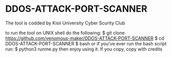 # DDOS-ATTACK-PORT-SCANNER
The tool is codded by Kisii University Cyber Scurity Club

to run the tool on UNIX shell do the following:
  $ git clone https://github.com/venomous-maker/DDOS-ATTACK-PORT-SCANNER
  $ cd DDOS-ATTACK-PORT-SCANNER
  $ bash 
  or if you've ever run the bash script run:
  $ python3 runme.py
  then enjoy using it.
  If you copy, copy with credits
